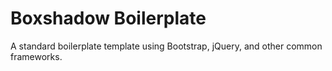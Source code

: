 # Boxshadow Boilerplate
A standard boilerplate template using Bootstrap, jQuery, and other common frameworks.
